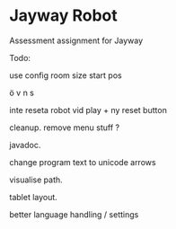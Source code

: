 Jayway Robot
============

Assessment assignment for Jayway

Todo:

use config room size start pos

ö v n s

inte reseta robot vid play + ny reset button

cleanup. remove menu stuff ?

javadoc.

change program text to unicode arrows


visualise path.

tablet layout.

better language handling / settings